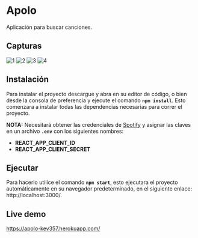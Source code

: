 # Apolo
Aplicación para buscar canciones.

## Capturas

![1](https://i.ibb.co/JqGTYrv/1.png)
![2](https://i.ibb.co/dkDwh9b/2.png)
![3](https://i.ibb.co/nzcFm9B/3.png)
![4](https://i.ibb.co/4g0ctyH/4.png)

## Instalación
Para instalar el proyecto descargue y abra en su editor de código, o bien desde la consola de preferencia y ejecute el comando **`npm install`**. Esto comenzara a instalar todas las dependencias necesarias para correr el proyecto.

**NOTA:** Necesitará obtener las credenciales de [Spotify](https://developer.spotify.com/documentation/web-api/) y asignar las claves en un archivo **`.env`** con los siguientes nombres:
- **REACT_APP_CLIENT_ID**
- **REACT_APP_CLIENT_SECRET**

## Ejecutar
Para hacerlo utilice el comando **`npm start`**, esto ejecutara el proyecto automáticamente en su navegador predeterminado, en el siguiente enlace: http://localhost:3000/.

## Live demo 
https://apolo-kev357.herokuapp.com/
